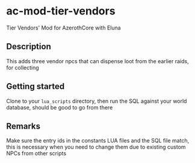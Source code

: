 # ac-mod-tier-vendors
Tier Vendors' Mod for AzerothCore with Eluna

## Description
This adds three vendor npcs that can dispense loot from the earlier raids, for collecting

## Getting started
Clone to your `lua_scripts` directory, then run the SQL against your world database, should be good to go from there

## Remarks
Make sure the entry ids in the constants LUA files and the SQL file match, this is necessary when you need to change them due to existing custom NPCs from other scripts